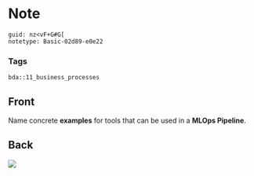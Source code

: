 # Note
```
guid: nz<vF+G#G[
notetype: Basic-02d89-e0e22
```

### Tags
```
bda::11_business_processes
```

## Front
Name concrete <b>examples</b> for tools that can be used in a
<b>MLOps Pipeline</b>.

## Back
<img src="paste-94e828d4f8ac8b5288ac308fc8f5507ee279def5.jpg">

